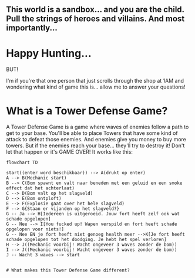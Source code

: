## This world is a sandbox... and you are the child. Pull the strings of heroes and villains. And most importantly...
# Happy Hunting...

BUT!

I'm if you're that one person that just scrolls through the shop at 1AM and wondering what kind of game this is... allow me to answer your questions!

# What is a Tower Defense Game?
A Tower Defense Game is a game where waves of enemies follow a path to get to your base. You'll be able to place Towers that have some kind of attack to defeat those enemies. And enemies give you money to buy more towers. But if the enemies reach your base... they'll try to destroy it! Don't let that happen or it's GAME OVER!
It works like this:
```mermaid
flowchart TD

start((enter word beschikbaar)) --> A(drukt op enter)
A --> B(Mechanic start)
B --> C(Bom spawnt en valt naar beneden met een geluid en een smoke effect dat het achterlaat)
C --> D(Bom valt op het slagveld)
D --> E(Bom ontploft)
E --> F(Explosie gaat over het hele slagveld)
F --> G{Staan er vijanden op het slagveld?}
G -- Ja --> H[Iedereen is uitgeroeid. Jouw fort heeft zelf ook wat schade opgelopen]
G -- Nee --> I[You fucked up! Wapen verspild en fort heeft schade opgelopen voor niets!]
G -- Nee EN je fort heeft niet genoeg health meer -->K[Je fort heeft schade opgelopen tot het doodging. Je hebt het spel verloren]
H --> J((Mechanic voorbij! Wacht ongeveer 3 waves zonder de bom))
I --> J((Mechanic voorbij! Wacht ongeveer 3 waves zonder de bom))
J -- Wacht 3 waves --> start


# What makes this Tower Defense Game different?

